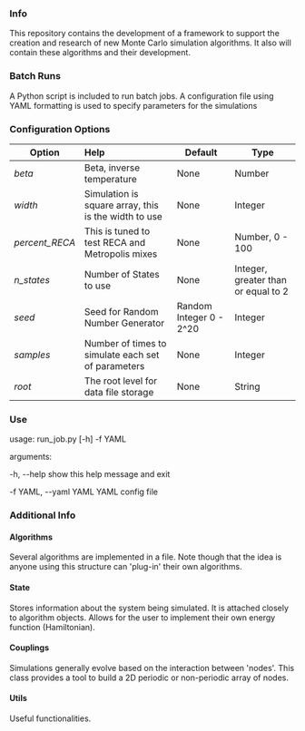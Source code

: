 ### Info
This repository contains the development of a framework to support the creation and research of new Monte Carlo simulation algorithms. It also will contain these algorithms and their development.

### Batch Runs
A Python script is included to run batch jobs. A configuration file using YAML formatting is used to specify parameters for the simulations

### Configuration Options
| Option        | Help         | Default | Type     |
| ------------- |:-------------|---------|----------|
| *beta* | Beta, inverse temperature | None | Number
| *width* | Simulation is square array, this is the width to use | None | Integer
| *percent_RECA* | This is tuned to test RECA and Metropolis mixes | None | Number, 0 - 100
| *n_states* | Number of States to use | None | Integer, greater than or equal to 2
| *seed* | Seed for Random Number Generator | Random Integer 0 - 2^20 | Integer
| *samples* | Number of times to simulate each set of parameters | None | Integer
| *root* | The root level for data file storage | None | String

### Use
usage: run_job.py [-h] -f YAML

arguments:

  -h, --help            show this help message and exit

  -f YAML, --yaml YAML  YAML config file


### Additional Info
#### Algorithms
Several algorithms are implemented in a file. Note though that the idea is anyone using this structure can 'plug-in' their own algorithms.
#### State
Stores information about the system being simulated. It is attached closely to algorithm objects. Allows for the user to implement their own energy function (Hamiltonian).
#### Couplings
Simulations generally evolve based on the interaction between 'nodes'. This class provides a tool to build a 2D periodic or non-periodic array of nodes.
#### Utils
Useful functionalities.

